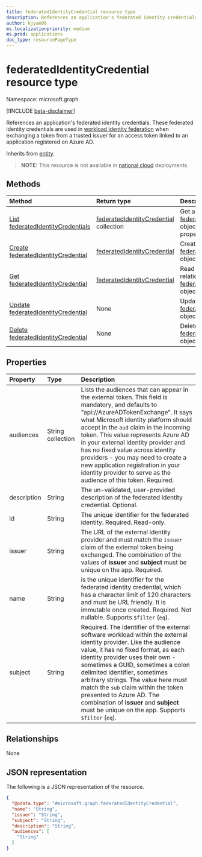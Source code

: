 ```yaml
---
title: federatedIdentityCredential resource type
description: References an application's federated identity credentials. These federated identity credentials are used in workload identity federation when exchanging a token from a trusted issuer for an access token linked to an application registered on Azure AD.
author: kjyam98
ms.localizationpriority: medium
ms.prod: applications
doc_type: resourcePageType
---
```


# federatedIdentityCredential resource type

Namespace: microsoft.graph

[!INCLUDE [beta-disclaimer](../../includes/beta-disclaimer.md)]

References an application's federated identity credentials. These federated identity credentials are used in [workload identity federation](/azure/active-directory/develop/workload-identity-federation) when exchanging a token from a trusted issuer for an access token linked to an application registered on Azure AD.

Inherits from [entity](../resources/entity.md).

>**NOTE:** This resource is not available in [national cloud](/graph/deployments) deployments.

## Methods

| Method                                                                                        | Return type                                                                           | Description                                                                                                                   |
| :-------------------------------------------------------------------------------------------- | :------------------------------------------------------------------------------------ | :---------------------------------------------------------------------------------------------------------------------------- |
| [List federatedIdentityCredentials](../api/application-list-federatedidentitycredentials.md)  | [federatedIdentityCredential](../resources/federatedidentitycredential.md) collection | Get a list of the [federatedIdentityCredential](../resources/federatedidentitycredential.md) objects and their properties.    |
| [Create federatedIdentityCredential](../api/application-post-federatedidentitycredentials.md) | [federatedIdentityCredential](../resources/federatedidentitycredential.md)            | Create a new [federatedIdentityCredential](../resources/federatedidentitycredential.md) object.                               |
| [Get federatedIdentityCredential](../api/federatedidentitycredential-get.md)                  | [federatedIdentityCredential](../resources/federatedidentitycredential.md)            | Read the properties and relationships of a [federatedIdentityCredential](../resources/federatedidentitycredential.md) object. |
| [Update federatedIdentityCredential](../api/federatedidentitycredential-update.md)            | None                                                                                  | Update the properties of a [federatedIdentityCredential](../resources/federatedidentitycredential.md) object.                 |
| [Delete federatedIdentityCredential](../api/federatedidentitycredential-delete.md)            | None                                                                                  | Deletes a [federatedIdentityCredential](../resources/federatedidentitycredential.md) object.                                  |

## Properties

| Property    | Type              | Description                                                                                                                                                                                                                                                                                                                                                                                                                                                                               |
| :---------- | :---------------- | :---------------------------------------------------------------------------------------------------------------------------------------------------------------------------------------------------------------------------------------------------------------------------------------------------------------------------------------------------------------------------------------------------------------------------------------------------------------------------------------- |
| audiences   | String collection | Lists the audiences that can appear in the external token. This field is mandatory, and defaults to "api://AzureADTokenExchange". It says what Microsoft identity platform should accept in the `aud` claim in the incoming token. This value represents Azure AD in your external identity provider and has no fixed value across identity providers - you may need to create a new application registration in your identity provider to serve as the audience of this token. Required. |
| description | String            | The un-validated, user-provided description of the federated identity credential. Optional.                                                                                                                                                                                                                                                                                                                                                                                               |
| id          | String            | The unique identifier for the federated identity. Required. Read-only.                                                                                                                                                                                                                                                                                                                                                                                                                    |
| issuer      | String            | The URL of the external identity provider and must match the `issuer` claim of the external token being exchanged. The combination of the values of **issuer** and **subject** must be unique on the app. Required.                                                                                                                                                                                                                                                                       |
| name        | String            | is the unique identifier for the federated identity credential, which has a character limit of 120 characters and must be URL friendly. It is immutable once created. Required. Not nullable. Supports `$filter` (`eq`).                                                                                                                                                                                                                                                                  |
| subject     | String            | Required. The identifier of the external software workload within the external identity provider. Like the audience value, it has no fixed format, as each identity provider uses their own - sometimes a GUID, sometimes a colon delimited identifier, sometimes arbitrary strings. The value here must match the `sub` claim within the token presented to Azure AD. The combination of **issuer** and **subject** must be unique on the app. Supports `$filter` (`eq`).                |

## Relationships

None

## JSON representation

The following is a JSON representation of the resource.

<!-- {
  "blockType": "resource",
  "keyProperty": "id",
  "@odata.type": "microsoft.graph.federatedIdentityCredential",
  "baseType": "microsoft.graph.entity",
  "openType": false
}
-->

```json
{
  "@odata.type": "#microsoft.graph.federatedIdentityCredential",
  "name": "String",
  "issuer": "String",
  "subject": "String",
  "description": "String",
  "audiences": [
    "String"
  ]
}
```
